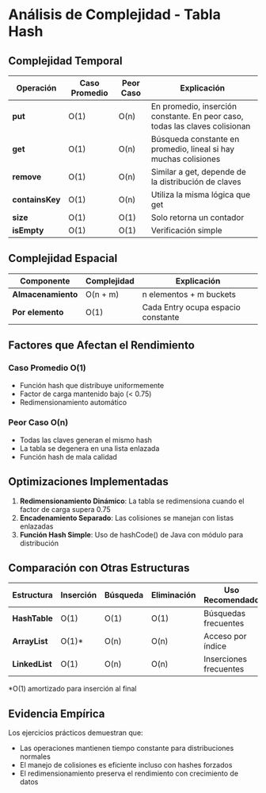 # Análisis de Complejidad - Tabla Hash

## Complejidad Temporal

| Operación    | Caso Promedio | Peor Caso     | Explicación |
|--------------|---------------|---------------|-------------|
| **put**      | O(1)          | O(n)          | En promedio, inserción constante. En peor caso, todas las claves colisionan |
| **get**      | O(1)          | O(n)          | Búsqueda constante en promedio, lineal si hay muchas colisiones |
| **remove**   | O(1)          | O(n)          | Similar a get, depende de la distribución de claves |
| **containsKey** | O(1)       | O(n)          | Utiliza la misma lógica que get |
| **size**     | O(1)          | O(1)          | Solo retorna un contador |
| **isEmpty**  | O(1)          | O(1)          | Verificación simple |

## Complejidad Espacial

| Componente         | Complejidad | Explicación |
|--------------------|-------------|-------------|
| **Almacenamiento** | O(n + m)    | n elementos + m buckets |
| **Por elemento**   | O(1)        | Cada Entry ocupa espacio constante |

## Factores que Afectan el Rendimiento

### Caso Promedio O(1)
- Función hash que distribuye uniformemente
- Factor de carga mantenido bajo (< 0.75)
- Redimensionamiento automático

### Peor Caso O(n)
- Todas las claves generan el mismo hash
- La tabla se degenera en una lista enlazada
- Función hash de mala calidad

## Optimizaciones Implementadas

1. **Redimensionamiento Dinámico**: La tabla se redimensiona cuando el factor de carga supera 0.75
2. **Encadenamiento Separado**: Las colisiones se manejan con listas enlazadas
3. **Función Hash Simple**: Uso de hashCode() de Java con módulo para distribución

## Comparación con Otras Estructuras

| Estructura | Inserción | Búsqueda | Eliminación | Uso Recomendado |
|------------|-----------|----------|-------------|-----------------|
| **HashTable** | O(1)    | O(1)     | O(1)        | Búsquedas frecuentes |
| **ArrayList** | O(1)*   | O(n)     | O(n)        | Acceso por índice |
| **LinkedList**| O(1)    | O(n)     | O(n)        | Inserciones frecuentes |

*O(1) amortizado para inserción al final

## Evidencia Empírica
Los ejercicios prácticos demuestran que:
- Las operaciones mantienen tiempo constante para distribuciones normales
- El manejo de colisiones es eficiente incluso con hashes forzados
- El redimensionamiento preserva el rendimiento con crecimiento de datos